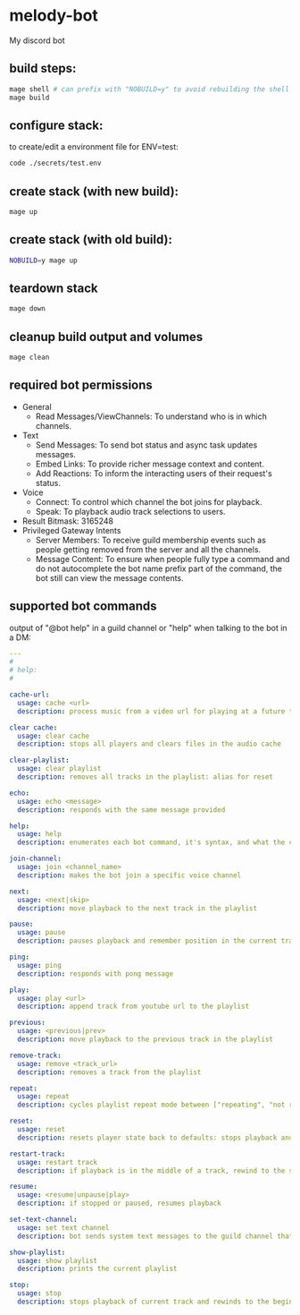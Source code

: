 # melody-bot

My discord bot

## build steps:

```sh
mage shell # can prefix with "NOBUILD=y" to avoid rebuilding the shell container
mage build
```

## configure stack:

to create/edit a environment file for ENV=test:

```sh
code ./secrets/test.env
```

## create stack (with new build):

```sh
mage up
```

## create stack (with old build):

```sh
NOBUILD=y mage up
```

## teardown stack

```sh
mage down
```

## cleanup build output and volumes

```sh
mage clean
```

## required bot permissions

- General
  - Read Messages/ViewChannels: To understand who is in which channels.
- Text
  - Send Messages: To send bot status and async task updates messages.
  - Embed Links: To provide richer message context and content.
  - Add Reactions: To inform the interacting users of their request's status.
- Voice
  - Connect: To control which channel the bot joins for playback.
  - Speak: To playback audio track selections to users.
- Result Bitmask: 3165248
- Privileged Gateway Intents
  - Server Members: To receive guild membership events such as people getting removed from the server and all the channels.
  - Message Content: To ensure when people fully type a command and do not autocomplete the bot name prefix part of the command, the bot still can view the message contents.

## supported bot commands

output of "@bot help" in a guild channel or "help" when talking to the bot in a DM:

```yaml
---
#
# help:
#

cache-url:
  usage: cache <url>
  description: process music from a video url for playing at a future time

clear cache:
  usage: clear cache
  description: stops all players and clears files in the audio cache

clear-playlist:
  usage: clear playlist
  description: removes all tracks in the playlist: alias for reset

echo:
  usage: echo <message>
  description: responds with the same message provided

help:
  usage: help
  description: enumerates each bot command, it's syntax, and what the command does

join-channel:
  usage: join <channel_name>
  description: makes the bot join a specific voice channel

next:
  usage: <next|skip>
  description: move playback to the next track in the playlist

pause:
  usage: pause
  description: pauses playback and remember position in the current track; can be resumed

ping:
  usage: ping
  description: responds with pong message

play:
  usage: play <url>
  description: append track from youtube url to the playlist

previous:
  usage: <previous|prev>
  description: move playback to the previous track in the playlist

remove-track:
  usage: remove <track_url>
  description: removes a track from the playlist

repeat:
  usage: repeat
  description: cycles playlist repeat mode between ["repeating", "not repeating"]

reset:
  usage: reset
  description: resets player state back to defaults: stops playback and clears the playlist

restart-track:
  usage: restart track
  description: if playback is in the middle of a track, rewind to the start of the track

resume:
  usage: <resume|unpause|play>
  description: if stopped or paused, resumes playback

set-text-channel:
  usage: set text channel
  description: bot sends system text messages to the guild channel that this command is issued from

show-playlist:
  usage: show playlist
  description: prints the current playlist

stop:
  usage: stop
  description: stops playback of current track and rewinds to the beginning of the current track
```
